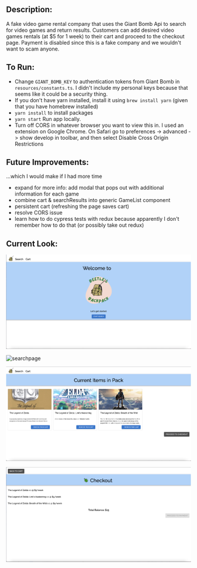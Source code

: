 ## Description:

A fake video game rental company that uses the Giant Bomb Api to search for video games and return results. Customers can add desired video games rentals (at $5 for 1 week) to their cart and proceed to the checkout page. Payment is disabled since this is a fake company and we wouldn't want to scam anyone.

## To Run:

- Change `GIANT_BOMB_KEY` to authentication tokens from Giant Bomb in `resources/constants.ts`. I didn't include my personal keys because that seems like it could be a security thing.
- If you don't have yarn installed, install it using `brew install yarn` (given that you have homebrew installed)
- `yarn install` to install packages
- `yarn start` Run app locally.
- Turn off CORS in whatever browser you want to view this in. I used an extension on Google Chrome. On Safari go to preferences -> advanced -> show develop in toolbar, and then select Disable Cross Origin Restrictions

## Future Improvements:

...which I would make if I had more time

- expand for more info: add modal that pops out with additional information for each game
- combine cart & searchResults into generic GameList component
- persistent cart (refreshing the page saves cart)
- resolve CORS issue
- learn how to do cypress tests with redux because apparently I don't remember how to do that (or possibly take out redux)

## Current Look:

![homepage](./src/imgs/homepage.png)

![searchpage](./src/imgs/searchpage.png)

![cartpage](./src/imgs/cartpage.png)

![checkoutpage](./src/imgs/checkoutpage.png)
